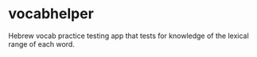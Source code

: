 # vocabhelper
Hebrew vocab practice testing app that tests for knowledge of the lexical range of each word.
